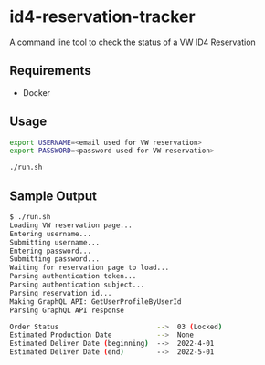 # id4-reservation-tracker
A command line tool to check the status of a VW ID4 Reservation

## Requirements
- Docker

## Usage

```bash
export USERNAME=<email used for VW reservation>
export PASSWORD=<password used for VW reservation>

./run.sh
```

## Sample Output

```bash
$ ./run.sh
Loading VW reservation page...
Entering username...
Submitting username...
Entering password...
Submitting password...
Waiting for reservation page to load...
Parsing authentication token...
Parsing authentication subject...
Parsing reservation id...
Making GraphQL API: GetUserProfileByUserId
Parsing GraphQL API response

Order Status                        -->  03 (Locked)
Estimated Production Date           -->  None
Estimated Deliver Date (beginning)  -->  2022-4-01
Estimated Deliver Date (end)        -->  2022-5-01
```
